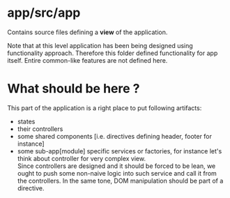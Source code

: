 # app/src/app

Contains source files defining a **view** of the application.

Note that at this level application has been being designed using functionality approach.
Therefore this folder defined functionality for app itself. Entire common-like features are not defined here.

# What should be here ?

This part of the application is a right place to put following artifacts:

* states
* their controllers
* some shared components [i.e. directives defining header, footer for instance]
* some sub-app[module] specific services or factories, for instance let's think about controller for very complex view.\
Since controllers are designed and it should be forced to be lean, we ought to push some non-naive logic into such service
and call it from the controllers. In the same tone, DOM manipulation should be part of a directive.
